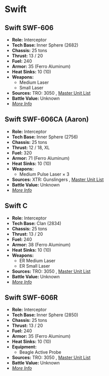# Swift 

## Swift SWF-606 

- **Role:** Interceptor 
- **Tech Base:** Inner Sphere (2682) 
- **Chassis:** 25 tons 
- **Thrust:** 13 / 20 
- **Fuel:** 240 
- **Armor:** 35 (Ferro Aluminum) 
- **Heat Sinks:** 10 (10) 
- **Weapons:** 
  - Medium Laser 
  - Small Laser 
- **Sources:** TRO: 3050 , [Master Unit List](http://masterunitlist.info/Unit/Details/3141) 
- **Battle Value:** Unknown 
- [*More Info*](swift/swift_swf-606.md) 

## Swift SWF-606CA (Aaron) 

- **Role:** Interceptor 
- **Tech Base:** Inner Sphere (2756) 
- **Chassis:** 25 tons 
- **Thrust:** 12 / 18, XL 
- **Fuel:** 320 
- **Armor:** 71 (Ferro Aluminum) 
- **Heat Sinks:** 10 (10) 
- **Weapons:** 
  - Medium Pulse Laser × 3 
- **Sources:** XTR: Gunslingers , [Master Unit List](http://masterunitlist.info/Unit/Details/7326) 
- **Battle Value:** Unknown 
- [*More Info*](swift/swift_swf-606ca_aaron.md) 

## Swift C 

- **Role:** Interceptor 
- **Tech Base:** Clan (2834) 
- **Chassis:** 25 tons 
- **Thrust:** 13 / 20 
- **Fuel:** 240 
- **Armor:** 38 (Ferro Aluminum) 
- **Heat Sinks:** 10 (10) 
- **Weapons:** 
  - ER Medium Laser 
  - ER Small Laser 
- **Sources:** TRO: 3050 , [Master Unit List](http://masterunitlist.info/Unit/Details/3140) 
- **Battle Value:** Unknown 
- [*More Info*](swift/swift_c.md) 

## Swift SWF-606R 

- **Role:** Interceptor 
- **Tech Base:** Inner Sphere (2850) 
- **Chassis:** 25 tons 
- **Thrust:** 13 / 20 
- **Fuel:** 240 
- **Armor:** 35 (Ferro Aluminum) 
- **Heat Sinks:** 10 (10) 
- **Equipment:** 
  - Beagle Active Probe 
- **Sources:** TRO: 3050 , [Master Unit List](http://masterunitlist.info/Unit/Details/5169) 
- **Battle Value:** Unknown 
- [*More Info*](swift/swift_swf-606r.md) 

